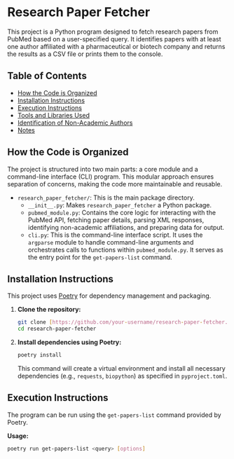 # Research Paper Fetcher

This project is a Python program designed to fetch research papers from PubMed based on a user-specified query. It identifies papers with at least one author affiliated with a pharmaceutical or biotech company and returns the results as a CSV file or prints them to the console.

## Table of Contents
- [How the Code is Organized](#how-the-code-is-organized)
- [Installation Instructions](#installation-instructions)
- [Execution Instructions](#execution-instructions)
- [Tools and Libraries Used](#tools-and-libraries-used)
- [Identification of Non-Academic Authors](#identification-of-non-academic-authors)
- [Notes](#notes)

## How the Code is Organized
The project is structured into two main parts: a core module and a command-line interface (CLI) program. This modular approach ensures separation of concerns, making the code more maintainable and reusable.

- `research_paper_fetcher/`: This is the main package directory.
    - `__init__.py`: Makes `research_paper_fetcher` a Python package.
    - `pubmed_module.py`: Contains the core logic for interacting with the PubMed API, fetching paper details, parsing XML responses, identifying non-academic affiliations, and preparing data for output.
    - `cli.py`: This is the command-line interface script. It uses the `argparse` module to handle command-line arguments and orchestrates calls to functions within `pubmed_module.py`. It serves as the entry point for the `get-papers-list` command.

## Installation Instructions

This project uses [Poetry](https://python-poetry.org/) for dependency management and packaging.

1.  **Clone the repository:**
    ```bash
    git clone [https://github.com/your-username/research-paper-fetcher.git](https://github.com/your-username/research-paper-fetcher.git)
    cd research-paper-fetcher
    ```

2.  **Install dependencies using Poetry:**
    ```bash
    poetry install
    ```
    This command will create a virtual environment and install all necessary dependencies (e.g., `requests`, `biopython`) as specified in `pyproject.toml`.

## Execution Instructions

The program can be run using the `get-papers-list` command provided by Poetry.

**Usage:**

```bash
poetry run get-papers-list <query> [options]

